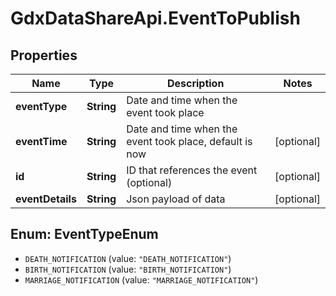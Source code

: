 # GdxDataShareApi.EventToPublish

## Properties
Name | Type | Description | Notes
------------ | ------------- | ------------- | -------------
**eventType** | **String** | Date and time when the event took place | 
**eventTime** | **String** | Date and time when the event took place, default is now | [optional] 
**id** | **String** | ID that references the event (optional) | [optional] 
**eventDetails** | **String** | Json payload of data | [optional] 

<a name="EventTypeEnum"></a>
## Enum: EventTypeEnum

* `DEATH_NOTIFICATION` (value: `"DEATH_NOTIFICATION"`)
* `BIRTH_NOTIFICATION` (value: `"BIRTH_NOTIFICATION"`)
* `MARRIAGE_NOTIFICATION` (value: `"MARRIAGE_NOTIFICATION"`)

